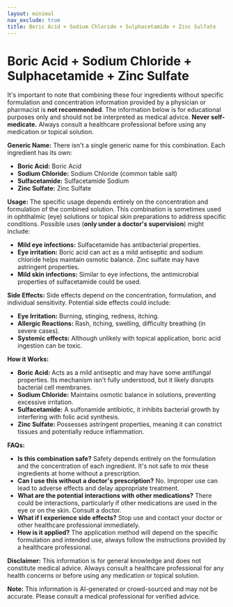 ```yaml
---
layout: minimal
nav_exclude: true
title: Boric Acid + Sodium Chloride + Sulphacetamide + Zinc Sulfate
---
```


# Boric Acid + Sodium Chloride + Sulphacetamide + Zinc Sulfate

It's important to note that combining these four ingredients without specific formulation and concentration information provided by a physician or pharmacist is **not recommended**.  The information below is for educational purposes only and should not be interpreted as medical advice.  **Never self-medicate.** Always consult a healthcare professional before using any medication or topical solution.

**Generic Name:**  There isn't a single generic name for this combination.  Each ingredient has its own:

* **Boric Acid:** Boric Acid
* **Sodium Chloride:** Sodium Chloride (common table salt)
* **Sulfacetamide:** Sulfacetamide Sodium
* **Zinc Sulfate:** Zinc Sulfate


**Usage:** The specific usage depends entirely on the concentration and formulation of the combined solution.  This combination is sometimes used in ophthalmic (eye) solutions or topical skin preparations to address specific conditions.  Possible uses (**only under a doctor's supervision**) might include:

* **Mild eye infections:**  Sulfacetamide has antibacterial properties.
* **Eye irritation:**  Boric acid can act as a mild antiseptic and sodium chloride helps maintain osmotic balance. Zinc sulfate may have astringent properties.
* **Mild skin infections:**  Similar to eye infections, the antimicrobial properties of sulfacetamide could be used.


**Side Effects:** Side effects depend on the concentration, formulation, and individual sensitivity. Potential side effects could include:

* **Eye Irritation:** Burning, stinging, redness, itching.
* **Allergic Reactions:**  Rash, itching, swelling, difficulty breathing (in severe cases).
* **Systemic effects:** Although unlikely with topical application, boric acid ingestion can be toxic.


**How it Works:**

* **Boric Acid:** Acts as a mild antiseptic and may have some antifungal properties.  Its mechanism isn't fully understood, but it likely disrupts bacterial cell membranes.
* **Sodium Chloride:** Maintains osmotic balance in solutions, preventing excessive irritation.
* **Sulfacetamide:** A sulfonamide antibiotic, it inhibits bacterial growth by interfering with folic acid synthesis.
* **Zinc Sulfate:** Possesses astringent properties, meaning it can constrict tissues and potentially reduce inflammation.


**FAQs:**

* **Is this combination safe?**  Safety depends entirely on the formulation and the concentration of each ingredient.  It's not safe to mix these ingredients at home without a prescription.
* **Can I use this without a doctor's prescription?** No.  Improper use can lead to adverse effects and delay appropriate treatment.
* **What are the potential interactions with other medications?**  There could be interactions, particularly if other medications are used in the eye or on the skin.  Consult a doctor.
* **What if I experience side effects?** Stop use and contact your doctor or other healthcare professional immediately.
* **How is it applied?** The application method will depend on the specific formulation and intended use, always follow the instructions provided by a healthcare professional.


**Disclaimer:** This information is for general knowledge and does not constitute medical advice.  Always consult a healthcare professional for any health concerns or before using any medication or topical solution.


**Note:** This information is AI-generated or crowd-sourced and may not be accurate. Please consult a medical professional for verified advice.